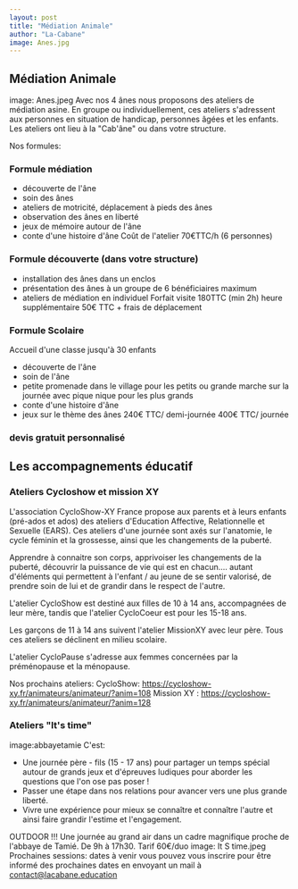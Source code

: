 ```yaml
---
layout: post
title: "Médiation Animale"
author: "La-Cabane"
image: Anes.jpg
---
```


## Médiation Animale
image: Anes.jpeg 
Avec nos 4 ânes nous proposons des ateliers de médiation asine.
En groupe ou individuellement, ces ateliers s'adressent aux personnes en situation de handicap, personnes âgées et les enfants. 
Les ateliers ont lieu à la "Cab'âne" ou dans votre structure.

Nos formules:
### Formule médiation 
- découverte de l'âne
- soin des ânes
- ateliers de motricité, déplacement à pieds des ânes
- observation des ânes en liberté
- jeux de mémoire autour de l'âne
- conte d'une histoire d'âne
Coût de l'atelier 70€TTC/h (6 personnes)

### Formule découverte (dans votre structure)
- installation des ânes dans un enclos
- présentation des ânes à un groupe de 6 bénéficiaires maximum
- ateliers de médiation en individuel
Forfait visite 180TTC (min 2h)
heure supplémentaire 50€ TTC + frais de déplacement

### Formule Scolaire
Accueil d'une classe jusqu'à 30 enfants 
- découverte de l'âne
- soin de l'âne
- petite promenade dans le village pour les petits ou grande marche sur la journée avec pique nique pour les plus grands
- conte d'une histoire d'âne
- jeux sur le thème des ânes
240€ TTC/ demi-journée
400€ TTC/ journée

### devis gratuit personnalisé 

## Les accompagnements éducatif

### Ateliers Cycloshow et mission XY
L'association CycloShow-XY France propose aux parents et à leurs enfants (pré-ados et ados) des ateliers d'Education Affective, Relationnelle et Sexuelle (EARS). Ces ateliers d'une journée sont axés sur l'anatomie, le cycle féminin et la grossesse, ainsi que les changements de la puberté.

Apprendre à connaitre son corps, apprivoiser les changements de la puberté, découvrir la puissance de vie qui est en chacun.... autant d'éléments qui permettent à l'enfant / au jeune de se sentir valorisé, de prendre soin de lui et de grandir dans le respect de l'autre.

L'atelier CycloShow est destiné aux filles de 10 à 14 ans, accompagnées de leur mère, tandis que l'atelier CycloCoeur est pour les 15-18 ans.

Les garçons de 11 à 14 ans suivent l'atelier MissionXY avec leur père. Tous ces ateliers se déclinent en milieu scolaire.

L'atelier CycloPause s'adresse aux femmes concernées par la préménopause et la ménopause.

Nos prochains ateliers:
CycloShow: https://cycloshow-xy.fr/animateurs/animateur/?anim=108
Mission XY : https://cycloshow-xy.fr/animateurs/animateur/?anim=128

### Ateliers "It's time"
image:abbayetamie
C'est:
- Une journée père - fils (15 - 17 ans) pour partager un temps spécial autour de grands jeux et d'épreuves ludiques pour aborder les questions que l'on ose pas poser !
- Passer une étape dans nos relations pour avancer vers une plus grande liberté.
- Vivre une expérience pour mieux se connaître et connaître l'autre et ainsi faire grandir l'estime et l'engagement.
  
OUTDOOR !!! Une journée au grand air dans un cadre magnifique proche de l'abbaye de Tamié. 
De 9h à 17h30.
Tarif 60€/duo
image: It S time.jpeg
Prochaines sessions: dates à venir
vous pouvez vous inscrire pour être informé des prochaines dates en envoyant un mail à contact@lacabane.education


